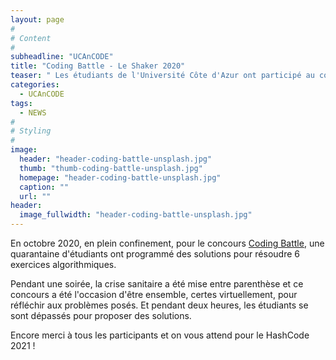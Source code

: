 ```yaml
---
layout: page
#
# Content
#
subheadline: "UCAnCODE"
title: "Coding Battle - Le Shaker 2020"
teaser: " Les étudiants de l'Université Côte d'Azur ont participé au concours de programmation de jeu web organisé par INSAlgo et le Liris."
categories:
  - UCAnCODE
tags:
  - NEWS
#
# Styling
#
image:
  header: "header-coding-battle-unsplash.jpg"
  thumb: "thumb-coding-battle-unsplash.jpg"
  homepage: "header-coding-battle-unsplash.jpg"
  caption: ""
  url: ""
header:
  image_fullwidth: "header-coding-battle-unsplash.jpg"
---
```


En octobre 2020, en plein confinement, pour le concours [Coding Battle](https://le-shaker.com/la-coding-battle-2/), une quarantaine d'étudiants ont programmé des solutions pour résoudre 6 exercices algorithmiques.

Pendant une soirée, la crise sanitaire a été mise entre parenthèse et ce concours a été l'occasion d'être ensemble, certes virtuellement, pour réfléchir aux problèmes posés. Et pendant deux heures, les étudiants se sont dépassés pour proposer des solutions.

Encore merci à tous les participants et on vous attend pour le HashCode 2021 !
